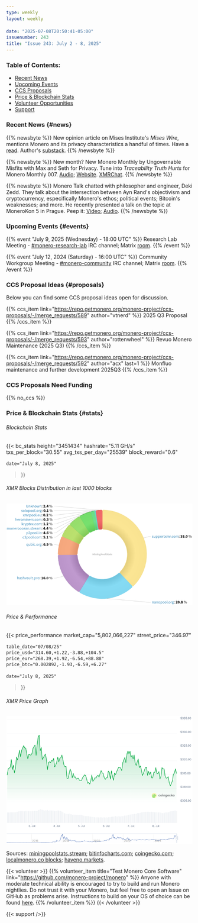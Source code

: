 ```yaml
---
type: weekly
layout: weekly

date: "2025-07-08T20:50:41-05:00"
issuenumber: 243
title: "Issue 243: July 2 - 8, 2025"
---
```


### Table of Contents:

- [Recent News](#news)
- [Upcoming Events](#events)
- [CCS Proposals](#proposals)
- [Price & Blockchain Stats](#stats)
- [Volunteer Opportunities](#volunteer)
- [Support](#support)

### Recent News {#news}

{{% newsbyte %}}
New opinion article on Mises Institute's _Mises Wire_, mentions Monero and its privacy characteristics a handful of times. Have a [read](https://mises.org/mises-wire/privacy-and-fungibility-forgotten-virtues-sound-money). Author's [substack](https://michaelsmilano.substack.com/).
{{% /newsbyte %}}

{{% newsbyte %}}
New month? New Monero Monthly by Ungovernable Misfits with Max and Seth for Privacy. Tune into _Traceability Truth Hurts_ for Monero Monthly 007. [Audio](https://serve.podhome.fm/episodepage/ugmf/traceability-truth-hurts-monero-monthly-07); [Website](https://www.ungovernablemisfits.com/). [XMRChat](https://xmrchat.com/ugmf).
{{% /newsbyte %}}

{{% newsbyte %}}
Monero Talk chatted with philosopher and engineer, Deki Zedd. They talk about the intersection between Ayn Rand's objectivism and cryptocurrency, especifically Monero's ethos; political events; Bitcoin's weaknesses; and more. He recently presented a talk on the topic at MoneroKon 5 in Prague. Peep it: [Video](https://www.youtube.com/watch?v=S3MkdtklDLQ); [Audio](https://www.monerotalk.live/monerotalk-355).
{{% /newsbyte %}}

### Upcoming Events {#events}

{{% event "July 9, 2025 (Wednesday) - 18:00 UTC" %}}
Research Lab Meeting - [#monero-research-lab](irc://irc.libera.chat/#monero-research-lab) IRC channel; Matrix [room](https://matrix.to/#/#monero-research-lab:monero.social).
{{% /event %}}

{{% event "July 12, 2024 (Saturday) - 16:00 UTC" %}}
Community Workgroup Meeting - [#monero-community](irc://irc.libera.chat/#monero-community) IRC channel; Matrix [room](https://matrix.to/#/#monero-community:monero.social).
{{% /event %}}

### CCS Proposal Ideas {#proposals}

Below you can find some CCS proposal ideas open for discussion.

{{% ccs_item link="https://repo.getmonero.org/monero-project/ccs-proposals/-/merge_requests/589" author="vtnerd" %}}
2025 Q3 Proposal
{{% /ccs_item %}}

{{% ccs_item link="https://repo.getmonero.org/monero-project/ccs-proposals/-/merge_requests/593" author="rottenwheel" %}}
Revuo Monero Maintenance (2025 Q3)
{{% /ccs_item %}}

{{% ccs_item link="https://repo.getmonero.org/monero-project/ccs-proposals/-/merge_requests/592" author="acx" last=1 %}}
Monfluo maintenance and further development 2025Q3
{{% /ccs_item %}}

### CCS Proposals Need Funding

{{% no_ccs %}}

### Price & Blockchain Stats {#stats}

###### Blockchain Stats

{{< bc_stats
	height="3451434"
	hashrate="5.11 GH/s"
	txs_per_block="30.55"
	avg_txs_per_day="25539"
	block_reward="0.6"

	date="July 8, 2025"
>}}

###### XMR Blocks Distribution in last 1000 blocks

![Hashrate Pool Distribution Pie Chart](./hash.png)

###### Price & Performance

{{< price_performance
	market_cap="5,802,066,227"
	street_price="346.97"

	table_date="07/08/25"
	price_usd="314.60,+1.22,-3.88,+104.5"
	price_eur="268.39,+1.92,-6.54,+88.88"
	price_btc="0.002892,-1.93,-6.59,+6.27"

	date="July 8, 2025"
>}}

###### XMR Price Graph

![XMR Price Graph](./price.png)

Sources: [miningpoolstats.stream](https://miningpoolstats.stream/monero); [bitinfocharts.com](https://bitinfocharts.com/monero/); [coingecko.com](https://www.coingecko.com/en/coins/monero); [localmonero.co blocks](https://localmonero.co/blocks); [haveno.markets](https://haveno.markets/).

{{< volunteer >}}
{{% volunteer_item title="Test Monero Core Software" link="https://github.com/monero-project/monero" %}}
Anyone with moderate technical ability is encouraged to try to build and run Monero nightlies. Do not trust it with your Monero, but feel free to open an Issue on GitHub as problems arise. Instructions to build on your OS of choice can be found [here](https://github.com/monero-project/monero#compiling-monero-from-source). 
{{% /volunteer_item %}}
{{< /volunteer >}}

{{< support />}}
